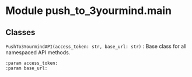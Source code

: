 Module push_to_3yourmind.main
=============================

Classes
-------

`PushTo3YourmindAPI(access_token: str, base_url: str)`
:   Base class for all namespaced API methods.
    
    :param access_token:
    :param base_url: